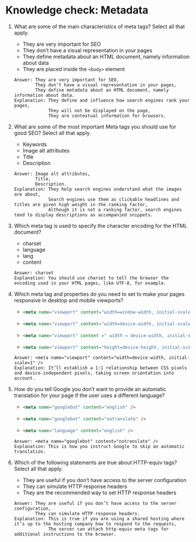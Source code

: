 # Knowledge check: Metadata

1. What are some of the main characteristics of meta tags? Select all that apply.
    - They are very important for SEO
    - They don’t have a visual representation in your pages
    - They define metadata about an HTML document, namely information about data
    - They are placed inside the `<body>` element
    ```
    Answer: They are very important for SEO,
            They don’t have a visual representation in your pages,
            They define metadata about an HTML document, namely information about data.
    Explanation: They define and influence how search engines rank your pages,
                 They will not be displayed on the page,
                 They are contextual information for browsers.
    ```

2. What are some of the most important Meta tags you should use for good SEO? Select all that apply.
    - Keywords
    - Image alt attributes
    - Title
    - Description
    ```
    Answer: Image alt attributes,
            Title,
            Description.
    Explanation: They help search engines understand what the images are about,
                 Search engines use them as clickable headlines and titles are given high weight in the ranking factor,
                 Although it is not a ranking factor, search engines tend to display descriptions as accompanied snippets.
    ```
    
3. Which meta tag is used to specify the character encoding for the HTML document?  
    - charset   
    - language  
    - lang   
    - content   
    ```
    Answer: charset
    Explanation: You should use charset to tell the browser the encoding used in your HTML pages, like UTF-8, for example.
    ```
    
4. Which meta tag and properties do you need to set to make your pages responsive in desktop and mobile viewports?
    -   ```html
        <meta name="viewport" content="width=window-width, initial-scale=1" />
        ```
    -   ```html
        <meta name="viewport" content="width=device-width, initial-scale=1" />
        ```
    -   ```html
        <meta name="viewport" content =" width = device-width, initial-scale = 0" />
        ```
    -   ```html
        <meta name="viewport" content="height=device-height, initial-scale=1" />
        ```
    ```
    Answer: <meta name="viewport" content="width=device-width, initial-scale=1" />
    Explanation: It’ll establish a 1:1 relationship between CSS pixels and device-independent pixels, taking screen orientation into account.
    ```
    
5. How do you tell Google you don’t want to provide an automatic translation for your page if the user uses a different language?
    -   ```html
        <meta name="googlebot" content="english" />
        ```
    -   ```html
        <meta name="googlebot" content="notranslate" />
        ```
    -   ```html
        <meta name="language" content="english" />
        ```
    ```
    Answer: <meta name="googlebot" content="notranslate" />
    Explanation: This is how you instruct Google to skip an automatic translation.
    ```
    
6. Which of the following statements are true about HTTP-equiv tags? Select all that apply.
    - They are useful if you don’t have access to the server configuration 
    - They can simulate HTTP response headers
    - They are the recommended way to set HTTP response headers
    ```
    Answer: They are useful if you don’t have access to the server configuration,
            They can simulate HTTP response headers.
    Explanation: This is true if you are using a shared hosting where it’s up to the hosting company how to respond to the requests,
                 The server can attach http-equiv meta tags for additional instructions to the browser.
    ```